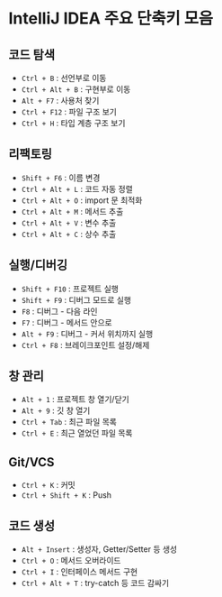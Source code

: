 # IntelliJ IDEA 주요 단축키 모음

## 코드 탐색

- `Ctrl + B` : 선언부로 이동
- `Ctrl + Alt + B` : 구현부로 이동
- `Alt + F7` : 사용처 찾기
- `Ctrl + F12` : 파일 구조 보기
- `Ctrl + H` : 타입 계층 구조 보기

## 리팩토링

- `Shift + F6` : 이름 변경
- `Ctrl + Alt + L` : 코드 자동 정렬
- `Ctrl + Alt + O` : import 문 최적화
- `Ctrl + Alt + M` : 메서드 추출
- `Ctrl + Alt + V` : 변수 추출
- `Ctrl + Alt + C` : 상수 추출

## 실행/디버깅

- `Shift + F10` : 프로젝트 실행
- `Shift + F9` : 디버그 모드로 실행
- `F8` : 디버그 - 다음 라인
- `F7` : 디버그 - 메서드 안으로
- `Alt + F9` : 디버그 - 커서 위치까지 실행
- `Ctrl + F8` : 브레이크포인트 설정/해제

## 창 관리

- `Alt + 1` : 프로젝트 창 열기/닫기
- `Alt + 9` : 깃 창 열기
- `Ctrl + Tab` : 최근 파일 목록
- `Ctrl + E` : 최근 열었던 파일 목록

## Git/VCS

- `Ctrl + K` : 커밋
- `Ctrl + Shift + K` : Push

## 코드 생성

- `Alt + Insert` : 생성자, Getter/Setter 등 생성
- `Ctrl + O` : 메서드 오버라이드
- `Ctrl + I` : 인터페이스 메서드 구현
- `Ctrl + Alt + T` : try-catch 등 코드 감싸기
